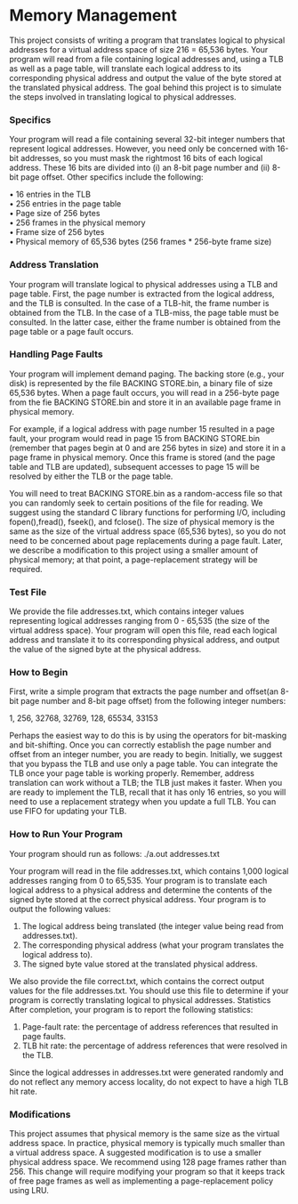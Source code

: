 # Memory Management

This project consists of writing a program that translates logical to physical addresses for a virtual address space of size 216 = 65,536 bytes. Your program will read from a file containing logical addresses and, using a TLB as well as a page table, will translate each logical address to its corresponding physical address and output the value of the byte stored at the translated physical address. The goal behind this project is to simulate the steps involved in translating logical to physical addresses.<br/>

### Specifics

Your program will read a file containing several 32-bit integer numbers that represent logical addresses. However, you need only be concerned with 16-bit addresses, so you must mask the rightmost 16 bits of each logical address. These 16 bits are divided into (i) an 8-bit page number and (ii) 8-bit page offset. Other specifics include the following:<br/>

• 16 entries in the TLB<br/>
• 256 entries in the page table<br/>
• Page size of 256 bytes<br/>
• 256 frames in the physical memory<br/>
• Frame size of 256 bytes<br/>
• Physical memory of 65,536 bytes (256 frames * 256-byte frame size)<br/>

### Address Translation

Your program will translate logical to physical addresses using a TLB and page table. First, the page number is extracted from the logical address, and the TLB is consulted. In the case of a TLB-hit, the frame number is obtained from the TLB. In the case of a TLB-miss, the page table must be consulted. In the latter case, either the frame number is obtained from the page table or a page fault occurs.<br/>

### Handling Page Faults

Your program will implement demand paging. The backing store (e.g., your disk) is represented by the file BACKING STORE.bin, a binary file of size 65,536 bytes. When a page fault occurs, you will read in a 256-byte page from the fie BACKING STORE.bin and store it in an available page frame in physical memory.<br/>

For example, if a logical address with page number 15 resulted in a page fault, your program would read in page 15 from BACKING STORE.bin (remember that pages begin at 0 and are 256 bytes in size) and store it in a page frame in physical memory. Once this frame is stored (and the page table and TLB are
updated), subsequent accesses to page 15 will be resolved by either the TLB or the page table.<br/>

You will need to treat BACKING STORE.bin as a random-access file so that you can randomly seek to certain positions of the file for reading. We suggest using the standard C library functions for performing I/O, including fopen(),fread(), fseek(), and fclose(). The size of physical memory is the same as the size of the virtual address space (65,536 bytes), so you do not need to be concerned about page replacements during a page fault. Later, we describe a modification to this project using a smaller amount of physical memory; at that point, a page-replacement strategy will be required.<br/>

### Test File

We provide the file addresses.txt, which contains integer values representing logical addresses ranging from 0 - 65,535 (the size of the virtual address space). Your program will open this file, read each logical address and translate it to its corresponding physical address, and output the value of the signed byte at
the physical address.<br/>

### How to Begin

First, write a simple program that extracts the page number and offset(an 8-bit page number and 8-bit page offset) from the following integer numbers:<br/>

1, 256, 32768, 32769, 128, 65534, 33153

Perhaps the easiest way to do this is by using the operators for bit-masking and bit-shifting. Once you can correctly establish the page number and offset from an integer number, you are ready to begin. Initially, we suggest that you bypass the TLB and use only a page table. You can integrate the TLB once your page table is working properly. Remember, address translation can work without a TLB; the TLB just makes it faster. When you are ready to implement the TLB, recall that it has only 16 entries, so you will need to use a replacement strategy when you update a full TLB. You can use FIFO for updating your TLB.<br/>

### How to Run Your Program

Your program should run as follows: ./a.out addresses.txt<br/>

Your program will read in the file addresses.txt, which contains 1,000 logical addresses ranging from 0 to 65,535. Your program is to translate each logical address to a physical address and determine the contents of the signed byte stored at the correct physical address. Your program is to output the following values:<br/>

1. The logical address being translated (the integer value being read from addresses.txt).<br/>
2. The corresponding physical address (what your program translates the logical address to). <br/>
3. The signed byte value stored at the translated physical address.<br/>

We also provide the file correct.txt, which contains the correct output values for the file addresses.txt. You should use this file to determine if your program is correctly translating logical to physical addresses. Statistics After completion, your program is to report the following statistics:<br/>

1. Page-fault rate: the percentage of address references that resulted in page faults.<br/>
2. TLB hit rate: the percentage of address references that were resolved in the TLB.<br/>

Since the logical addresses in addresses.txt were generated randomly and do not reflect any memory access locality, do not expect to have a high TLB hit rate.<br/>

### Modifications

This project assumes that physical memory is the same size as the virtual address space. In practice, physical memory is typically much smaller than a virtual address space. A suggested modification is to use a smaller physical address space. We recommend using 128 page frames rather than 256. This change will require modifying your program so that it keeps track of free page frames as well as implementing a page-replacement policy using LRU.
